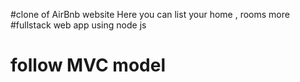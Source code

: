 #clone of AirBnb website
Here you can list your home , rooms more
#fullstack web app
using node js
# follow MVC model
